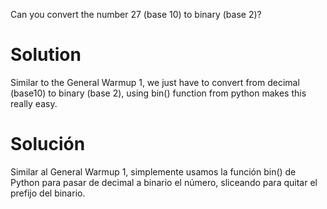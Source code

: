  Can you convert the number 27 (base 10) to binary (base 2)? 
# Solution
Similar to the General Warmup 1, we just have to convert from decimal (base10) to binary (base 2), using bin() function from python makes this really easy.

# Solución
Similar al General Warmup 1, simplemente usamos la función bin() de Python para pasar de decimal a binario el número, sliceando para quitar el prefijo del binario.
